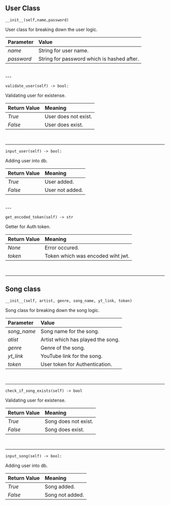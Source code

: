 ## User Class

```
__init__(self,name,password)
```

User class for breaking down the user logic. <br>

| Parameter         | Value                                     |   
| :---------------- | :--------------------------------------   |
| *name*            | String for user name.                     |
| *password*        | String for password which is hashed after.|

<br>
---

```
validate_user(self) -> bool:
```

Validating user for existense. <br>

| Return Value      | Meaning                                   |   
| :---------------- | :--------------------------------------   |
| *True*            | User does not exist.                      |
| *False*           | User does exist.                          |

<br>

---

```
input_user(self) -> bool:
```

Adding user into db. <br>

| Return Value      | Meaning                                   |   
| :---------------- | :--------------------------------------   |
| *True*            | User added.                               |
| *False*           | User not added.                           |

<br>
---

```
get_encoded_token(self) -> str
```

Getter for Auth token. <br>

| Return Value      | Meaning                                   |   
| :---------------- | :--------------------------------------   |
| *None*            | Error occured.                            |
| *token*           | Token which was encoded wiht jwt.         |

<br>

---

## Song class

```
__init__(self, artist, genre, song_name, yt_link, token)
```

Song class for breaking down the song logic. <br>

| Parameter         | Value                                |
| :---------------- | :------------------------------------|
| *song_name*       | Song name for the song.              |
| *atist*           | Artist which has played the song.    |
| *genre*           | Genre of the song.                   |
| *yt_link*         | YouTube link for the song.           |
| *token*           | User token for Authentication.       |

<br>

---

```
check_if_song_exists(self) -> bool
```

Validating user for existense. <br>

| Return Value      | Meaning                                   |   
| :---------------- | :--------------------------------------   |
| *True*            | Song does not exist.                      |
| *False*           | Song does exist.                          |

<br>

---

```
input_song(self) -> bool:
```

Adding user into db. <br>

| Return Value      | Meaning                                   |   
| :---------------- | :--------------------------------------   |
| *True*            | Song added.                               |
| *False*           | Song not added.                           |

<br>